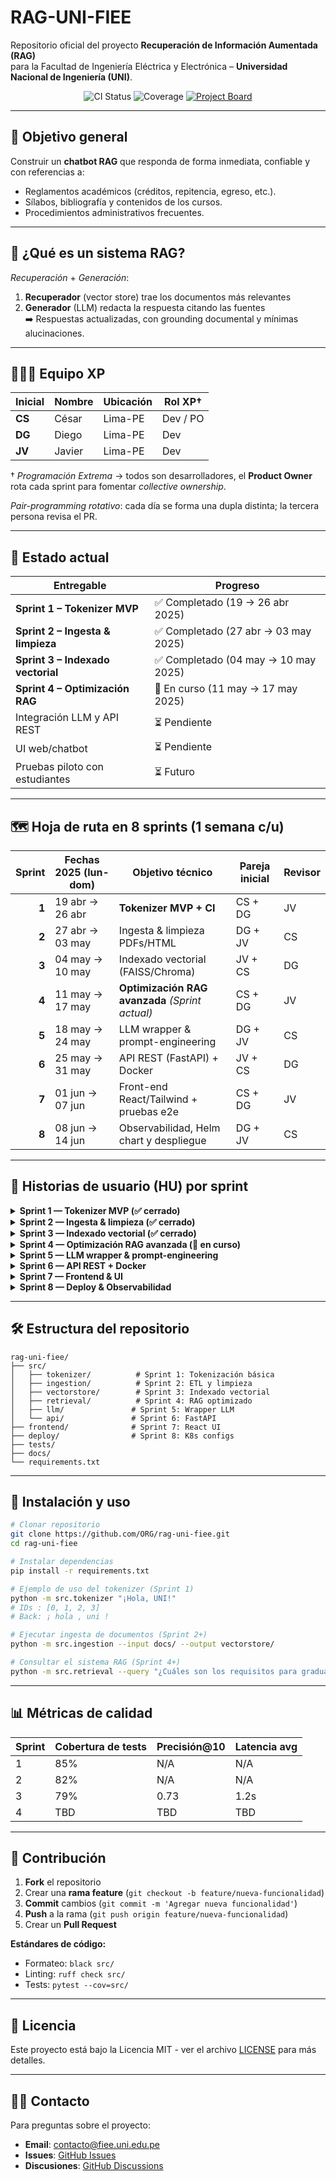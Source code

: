 # RAG-UNI-FIEE

Repositorio oficial del proyecto **Recuperación de Información Aumentada (RAG)**  
para la Facultad de Ingeniería Eléctrica y Electrónica – **Universidad Nacional de Ingeniería (UNI)**.

<p align="center">
  <img src="https://img.shields.io/github/actions/workflow/status/&lt;ORG&gt;/&lt;REPO&gt;/ci.yml?label=CI" alt="CI Status"/>
  <img src="https://img.shields.io/endpoint?url=https://codecov.io/api/gh/&lt;ORG&gt;/&lt;REPO&gt;/coverage_badge.json" alt="Coverage"/>
  <a href="https://github.com/&lt;ORG&gt;/&lt;REPO&gt;/projects/1">
    <img src="https://img.shields.io/badge/kanban-board-blueviolet" alt="Project Board"/>
  </a>
</p>

---

## 🎯 Objetivo general
Construir un **chatbot RAG** que responda de forma inmediata, confiable y con referencias a:

* Reglamentos académicos (créditos, repitencia, egreso, etc.).
* Sílabos, bibliografía y contenidos de los cursos.
* Procedimientos administrativos frecuentes.

---

## 🤖 ¿Qué es un sistema RAG?
*Recuperación* + *Generación*:  
1. **Recuperador** (vector store) trae los documentos más relevantes  
2. **Generador** (LLM) redacta la respuesta citando las fuentes  
➡️ Respuestas actualizadas, con grounding documental y mínimas alucinaciones.

---

## 🧑‍🤝‍🧑 Equipo XP

| Inicial | Nombre  | Ubicación | Rol XP† |
|---------|---------|-----------|---------|
| **CS**  | César   | Lima-PE   | Dev / PO |
| **DG**  | Diego   | Lima-PE   | Dev |
| **JV**  | Javier  | Lima-PE   | Dev |

† _Programación Extrema_ → todos son desarrolladores, el **Product Owner** rota cada sprint para fomentar _collective ownership_.

*Pair-programming rotativo*: cada día se forma una dupla distinta; la tercera persona revisa el PR.

---

## 🚦 Estado actual

| Entregable                               | Progreso |
|------------------------------------------|----------|
| **Sprint 1 – Tokenizer MVP**             | ✅ Completado (19 → 26 abr 2025) |
| **Sprint 2 – Ingesta & limpieza**        | ✅ Completado (27 abr → 03 may 2025) |
| **Sprint 3 – Indexado vectorial**        | ✅ Completado (04 may → 10 may 2025) |
| **Sprint 4 – Optimización RAG**          | 🔄 En curso (11 may → 17 may 2025) |
| Integración LLM y API REST               | ⏳ Pendiente |
| UI web/chatbot                           | ⏳ Pendiente |
| Pruebas piloto con estudiantes           | ⏳ Futuro |

---

## 🗺️ Hoja de ruta en 8 sprints (1 semana c/u)

| Sprint | Fechas 2025 (lun-dom) | Objetivo técnico                                               | Pareja inicial | Revisor |
|-------:|----------------------|----------------------------------------------------------------|----------------|---------|
| **1** | 19 abr → 26 abr | **Tokenizer MVP + CI**                                | CS + DG | JV |
| **2** | 27 abr → 03 may | Ingesta & limpieza PDFs/HTML                           | DG + JV | CS |
| **3** | 04 may → 10 may | Indexado vectorial (FAISS/Chroma)                      | JV + CS | DG |
| **4** | 11 may → 17 may | **Optimización RAG avanzada** *(Sprint actual)*        | CS + DG | JV |
| **5** | 18 may → 24 may | LLM wrapper & prompt-engineering                       | DG + JV | CS |
| **6** | 25 may → 31 may | API REST (FastAPI) + Docker                            | JV + CS | DG |
| **7** | 01 jun → 07 jun | Front-end React/Tailwind + pruebas e2e                 | CS + DG | JV |
| **8** | 08 jun → 14 jun | Observabilidad, Helm chart y despliegue                | DG + JV | CS |

---

## 📑 Historias de usuario (HU) por sprint

<details>
<summary><strong>Sprint 1 — Tokenizer MVP (✅ cerrado)</strong></summary>

| HU | Título                                    | Pts | PR / Issue |
|----|-------------------------------------------|-----|-----------|
| HU-1 | Tokenizar texto crudo (UTF-8, puntuación) | 3 | #01 |
| HU-2 | Configurar CI (Black, Ruff, pytest-cov)   | 2 | #02 |
| HU-3 | CLI round-trip encode → decode            | 1 | #03 |

</details>

<details>
<summary><strong>Sprint 2 — Ingesta & limpieza (✅ cerrado)</strong></summary>

| HU | Título                                     | Pts | PR / Issue |
|----|--------------------------------------------|-----|-----------|
| HU-4 | ETL de PDFs/HTML a texto plano            | 3 | #04 |
| HU-5 | Aplicar algoritmos de OCR                 | 2 | #05 |
| HU-6 | Normalización y limpieza de texto         | 1 | #06 |

</details>

<details>
<summary><strong>Sprint 3 — Indexado vectorial (✅ cerrado)</strong></summary>

| HU | Título                                     | Pts | PR / Issue |
|----|--------------------------------------------|-----|-----------|
| HU-7 | Implementar vector store con FAISS        | 3 | #07 |
| HU-8 | Embeddings con modelo SentenceTransformers| 2 | #08 |
| HU-9 | Sistema de búsqueda semántica básica      | 2 | #09 |
| HU-10| Métricas de evaluación de retrieval       | 1 | #10 |

</details>

<details>
<summary><strong>Sprint 4 — Optimización RAG avanzada (🔄 en curso)</strong></summary>

| HU | Título                                     | Pts | Estado |
|----|--------------------------------------------|-----|--------|
| HU-11| Mejora de prompt engineering con templates | 3 | 🔄 En desarrollo |
| HU-12| Chunking avanzado (semantic chunking)     | 3 | 🔄 En desarrollo |
| HU-13| Optimización del formato JSON de respuesta| 2 | ⏳ Pendiente |
| HU-14| Implementar reranking con Cross-Encoder   | 2 | ⏳ Pendiente |

**Objetivos del Sprint 4:**
- **Prompt Engineering**: Implementar templates dinámicos y técnicas de few-shot learning para mejorar la calidad de las respuestas
- **Chunking Avanzado**: Aplicar semantic chunking y recursive character splitting para optimizar la segmentación de documentos
- **Formato JSON**: Estandarizar y optimizar el esquema de respuestas JSON para mejor integración con el frontend
- **Reranking**: Implementar un sistema de reordenamiento de resultados para mejorar la precisión del retrieval

</details>

<details>
<summary><strong>Sprint 5 — LLM wrapper & prompt-engineering</strong></summary>

| HU | Título                                     | Pts | Estado |
|----|--------------------------------------------|-----|--------|
| HU-15| Integración con LLM (OpenAI/Anthropic)   | 3 | ⏳ Pendiente |
| HU-16| Sistema de fallback y manejo de errores   | 2 | ⏳ Pendiente |
| HU-17| Cache de respuestas frecuentes            | 2 | ⏳ Pendiente |
| HU-18| Logging y monitoreo de queries            | 1 | ⏳ Pendiente |

</details>

<details>
<summary><strong>Sprint 6 — API REST + Docker</strong></summary>

| HU | Título                                     | Pts | Estado |
|----|--------------------------------------------|-----|--------|
| HU-19| API REST con FastAPI                      | 3 | ⏳ Pendiente |
| HU-20| Containerización con Docker               | 2 | ⏳ Pendiente |
| HU-21| Documentación API con Swagger             | 1 | ⏳ Pendiente |
| HU-22| Tests de integración API                  | 2 | ⏳ Pendiente |

</details>

<details>
<summary><strong>Sprint 7 — Frontend & UI</strong></summary>

| HU | Título                                     | Pts | Estado |
|----|--------------------------------------------|-----|--------|
| HU-23| Interfaz React con Tailwind CSS           | 4 | ⏳ Pendiente |
| HU-24| Componente de chat interactivo            | 3 | ⏳ Pendiente |
| HU-25| Sistema de historial de conversaciones    | 2 | ⏳ Pendiente |
| HU-26| Tests end-to-end con Cypress              | 1 | ⏳ Pendiente |

</details>

<details>
<summary><strong>Sprint 8 — Deploy & Observabilidad</strong></summary>

| HU | Título                                     | Pts | Estado |
|----|--------------------------------------------|-----|--------|
| HU-27| Configuración Helm chart para Kubernetes  | 3 | ⏳ Pendiente |
| HU-28| Métricas y alertas con Prometheus         | 2 | ⏳ Pendiente |
| HU-29| Dashboard de monitoreo                     | 2 | ⏳ Pendiente |
| HU-30| Documentación de deployment               | 1 | ⏳ Pendiente |

</details>

---

## 🛠️ Estructura del repositorio

```
rag-uni-fiee/
├── src/
│   ├── tokenizer/          # Sprint 1: Tokenización básica
│   ├── ingestion/          # Sprint 2: ETL y limpieza
│   ├── vectorstore/        # Sprint 3: Indexado vectorial
│   ├── retrieval/          # Sprint 4: RAG optimizado
│   ├── llm/               # Sprint 5: Wrapper LLM
│   └── api/               # Sprint 6: FastAPI
├── frontend/              # Sprint 7: React UI
├── deploy/                # Sprint 8: K8s configs
├── tests/
├── docs/
└── requirements.txt
```

---

## 🚀 Instalación y uso

```bash
# Clonar repositorio
git clone https://github.com/ORG/rag-uni-fiee.git
cd rag-uni-fiee

# Instalar dependencias
pip install -r requirements.txt

# Ejemplo de uso del tokenizer (Sprint 1)
python -m src.tokenizer "¡Hola, UNI!"
# IDs : [0, 1, 2, 3]
# Back: ¡ hola , uni !

# Ejecutar ingesta de documentos (Sprint 2+)
python -m src.ingestion --input docs/ --output vectorstore/

# Consultar el sistema RAG (Sprint 4+)
python -m src.retrieval --query "¿Cuáles son los requisitos para graduarse?"
```

---

## 📊 Métricas de calidad

| Sprint | Cobertura de tests | Precisión@10 | Latencia avg |
|--------|-------------------|--------------|--------------|
| 1      | 85%              | N/A          | N/A          |
| 2      | 82%              | N/A          | N/A          |
| 3      | 79%              | 0.73         | 1.2s         |
| 4      | TBD              | TBD          | TBD          |

---

## 🤝 Contribución

1. **Fork** el repositorio
2. Crear una **rama feature** (`git checkout -b feature/nueva-funcionalidad`)
3. **Commit** cambios (`git commit -m 'Agregar nueva funcionalidad'`)
4. **Push** a la rama (`git push origin feature/nueva-funcionalidad`)
5. Crear un **Pull Request**

**Estándares de código:**
- Formateo: `black src/`
- Linting: `ruff check src/`
- Tests: `pytest --cov=src/`

---

## 📄 Licencia

Este proyecto está bajo la Licencia MIT - ver el archivo [LICENSE](LICENSE) para más detalles.

---

## 🙋‍♂️ Contacto

Para preguntas sobre el proyecto:
- **Email**: contacto@fiee.uni.edu.pe
- **Issues**: [GitHub Issues](https://github.com/ORG/rag-uni-fiee/issues)
- **Discusiones**: [GitHub Discussions](https://github.com/ORG/rag-uni-fiee/discussions)

